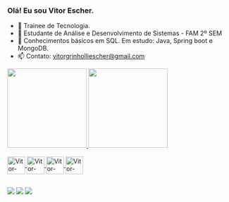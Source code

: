 ### Olá! Eu sou Vitor Escher.

- 🔭 Trainee de Tecnologia.
- 🔭 Estudante de Análise e Desenvolvimento de Sistemas - FAM 2º SEM
- 🌱 Conhecimentos básicos em SQL. Em estudo: Java, Spring boot e MongoDB.
- 📫 Contato: vitorgrinholliescher@gmail.com

<div>
  <a href="https://github.com/VitorEscher">
  <img height="180em" src="https://github-readme-stats.vercel.app/api?username=VitorEscher&show_icons=true&theme=dark&include_all_commits=true&count_private=true"/>
  <img height="180em" src="https://github-readme-stats.vercel.app/api/top-langs/?username=VitorEscher&layout=compact&langs_count=7&theme=dark"/>
</div>
<div style="display: inline_block"><br>
  <img align="center" alt="Vitor-sql" height="40" width="40" src="https://encrypted-tbn0.gstatic.com/images?q=tbn:ANd9GcSuhhgPzbYv0EKuhrUqo9JvD_n8dem860CAnA&usqp=CAU">
  <img align="center" alt="Vitor-Java" height="40" width="40" src="https://raw.githubusercontent.com/VitorEscher/programming-languages-logos/30a0ecf99188be99a3c75a00efb5be61eca9c382/src/java/java.svg">
  <img align="center" alt="Vitor-Spring" height="40" width="40" src="https://cdn.jsdelivr.net/gh/devicons/devicon/icons/spring/spring-original.svg">
  <img align="center" alt="Vitor-MongoDB" height="40" width="40" src="https://cdn.jsdelivr.net/gh/devicons/devicon/icons/mongodb/mongodb-plain-wordmark.svg">
</div>
  
  ##
  
  <div> 
  <a href="https://www.instagram.com/vitorge92/" target="_blank"><img src="https://img.shields.io/badge/-Instagram-%23E4405F?style=for-the-badge&logo=instagram&logoColor=white" target="_blank"></a>
  <a href = "mailto:vitorgrinholliescher@gmail.com"><img src="https://img.shields.io/badge/Gmail-D14836?style=for-the-badge&logo=gmail&logoColor=white" target="_blank"></a>
  <a href="https://www.linkedin.com/in/vitor-grinholli-escher-138397129/" target="_blank"><img src="https://img.shields.io/badge/-LinkedIn-%230077B5?style=for-the-badge&logo=linkedin&logoColor=white" target="_blank"></a>  
</div>
